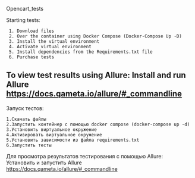 Opencart_tests

Starting tests:

     1. Download files
     2. Over the container using Docker Compose (Docker-Compose Up -D)
     3. Install the virtual environment
     4. Activate virtual environment
     5. Install dependencies from the Requirements.txt file
     6. Purchase tests

To view test results using Allure:
   Install and run Allure https://docs.qameta.io/allure/#_commandline 
---
Запуск тестов:

    1.Скачать файлы
    2.Запустить контейнер с помощью docker compose (docker-compose up -d)
    3.Установить виртуальное окружение
    4.Активировать виртуальное окружение
    5.Установить зависимости из файла requirements.txt
    6.Запустить тесты

Для просмотра результатов тестирования с помощью Allure:                      
  Установить и запустить Allure https://docs.qameta.io/allure/#_commandline
